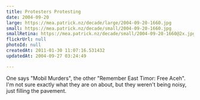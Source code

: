 ```yaml
---
title: Protesters Protesting
date: 2004-09-20
large: https://mea.patrick.nz/decade/large/2004-09-20-1660.jpg
small: https://mea.patrick.nz/decade/small/2004-09-20-1660.jpg
smallRetina: https://mea.patrick.nz/decade/small/2004-09-20-1660@2x.jpg
flickrUrl: null
photoId: null
createdAt: 2011-01-30 11:07:16.531432
updatedAt: 2004-09-27 03:24:49

---
```

One says "Mobil Murders", the other "Remember East Timor: Free Aceh". I'm not sure exactly what they are on about, but they weren't being noisy, just filling the pavement.
